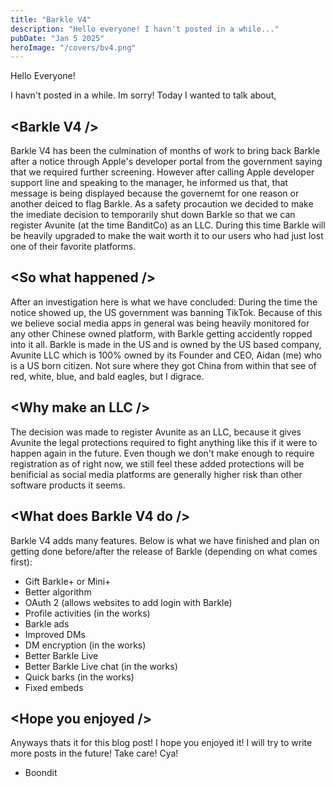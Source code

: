 ```yaml
---
title: "Barkle V4"
description: "Hello everyone! I havn't posted in a while..."
pubDate: "Jan 5 2025"
heroImage: "/covers/bv4.png"
---
```


Hello Everyone!

I havn't posted in a while. Im sorry! Today I wanted to talk about,
## \<Barkle V4 /\>

Barkle V4 has been the culmination of months of work to bring back Barkle after a notice through Apple's developer portal from the government saying that we required further screening. However after calling Apple developer support line and speaking to the manager, he informed us that, that message is being displayed because the governemt for one reason or another deiced to flag Barkle. As a safety procaution we decided to make the imediate decision to temporarily shut down Barkle so that we can register Avunite (at the time BanditCo) as an LLC. During this time Barkle will be heavily upgraded to make the wait worth it to our users who had just lost one of their favorite platforms.

## \<So what happened /\>
After an investigation here is what we have concluded:
During the time the notice showed up, the US government was banning TikTok. Because of this we believe social media apps in general was being heavily monitored for any other Chinese owned platform, with Barkle getting accidently ropped into it all. Barkle is made in the US and is owned by the US based company, Avunite LLC which is 100% owned by its Founder and CEO, Aidan (me) who is a US born citizen. Not sure where they got China from within that see of red, white, blue, and bald eagles, but I digrace.

## \<Why make an LLC /\>
The decision was made to register Avunite as an LLC, because it gives Avunite the legal protections required to fight anything like this if it were to happen again in the future. Even though we don't make enough to require registration as of right now, we still feel these added protections will be benificial as social media platforms are generally higher risk than other software products it seems.

## \<What does Barkle V4 do /\>
Barkle V4 adds many features. Below is what we have finished and plan on getting done before/after the release of Barkle (depending on what comes first):

- Gift Barkle+ or Mini+
- Better algorithm
- OAuth 2 (allows websites to add login with Barkle)
- Profile activities (in the works)
- Barkle ads
- Improved DMs
- DM encryption (in the works)
- Better Barkle Live
- Better Barkle Live chat (in the works)
- Quick barks (in the works)
- Fixed embeds

## \<Hope you enjoyed /\>
Anyways thats it for this blog post! I hope you enjoyed it! I will try to write more posts in the future! Take care! Cya!
- Boondit
